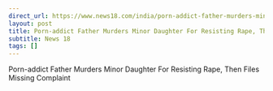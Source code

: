 ```yaml
---
direct_url: https://www.news18.com/india/porn-addict-father-murders-minor-daughter-for-resisting-rape-then-files-missing-complaint-8940217.html
layout: post
title: Porn-addict Father Murders Minor Daughter For Resisting Rape, Then Files Missing Complaint
subtitle: News 18
tags: []
---
```


Porn-addict Father Murders Minor Daughter For Resisting Rape, Then Files Missing Complaint
